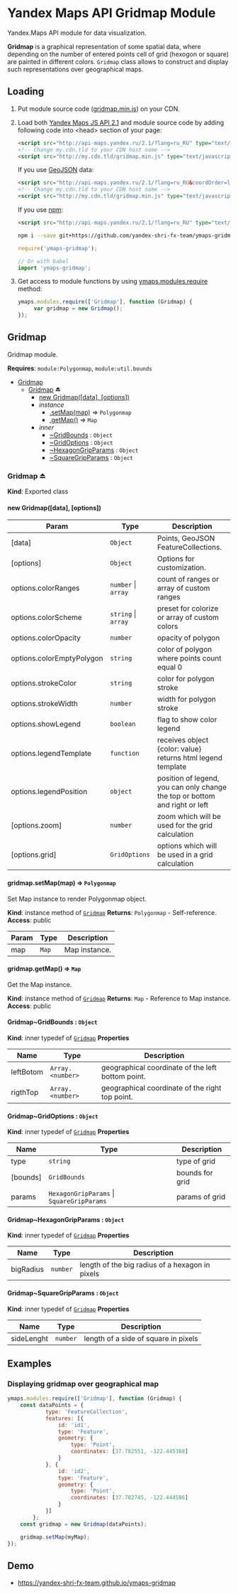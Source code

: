 # Yandex Maps API Gridmap Module

Yandex.Maps API module for data visualization.

**Gridmap** is a graphical representation of some spatial data, where depending on the number of entered points cell of grid (hexogon or square) are painted in different colors.
`Gridmap` class allows to construct and display such representations over geographical maps.

## Loading

1. Put module source code ([gridmap.min.js](https://github.com/yandex-shri-fx-team/ymaps-gridmap/blob/master/umd/gridmap.min.js)) on your CDN.

2. Load both [Yandex Maps JS API 2.1](http://api.yandex.com/maps/doc/jsapi/) and module source code by adding following code into &lt;head&gt; section of your page:

   ```html
   <script src="http://api-maps.yandex.ru/2.1/?lang=ru_RU" type="text/javascript"></script>
   <!-- Change my.cdn.tld to your CDN host name -->
   <script src="http://my.cdn.tld/gridmap.min.js" type="text/javascript"></script>
   ```

   If you use [GeoJSON](http://geojson.org) data:

   ```html
   <script src="http://api-maps.yandex.ru/2.1/?lang=ru_RU&coordOrder=longlat" type="text/javascript"></script>
   <!-- Change my.cdn.tld to your CDN host name -->
   <script src="http://my.cdn.tld/gridmap.min.js" type="text/javascript"></script>
   ```

   If you use [npm](https://www.npmjs.com):

   ```html
   <script src="http://api-maps.yandex.ru/2.1/?lang=ru_RU" type="text/javascript"></script>
   ```

   ```bash
   npm i --save git+https://github.com/yandex-shri-fx-team/ymaps-gridmap.git
   ```

   ```js
   require('ymaps-gridmap');

   // Or with babel
   import 'ymaps-gridmap';
   ```

3. Get access to module functions by using [ymaps.modules.require](http://api.yandex.ru/maps/doc/jsapi/2.1/ref/reference/modules.require.xml) method:

   ```js
   ymaps.modules.require(['Gridmap'], function (Gridmap) {
        var gridmap = new Gridmap();
   });
   ```

<a name="module_Gridmap"></a>

## Gridmap
Gridmap module.

**Requires**: <code>module:Polygonmap</code>, <code>module:util.bounds</code>

* [Gridmap](#module_Gridmap)
    * [Gridmap](#exp_module_Gridmap--Gridmap) ⏏
        * [new Gridmap([data], [options])](#new_module_Gridmap--Gridmap_new)
        * _instance_
            * [.setMap(map)](#module_Gridmap--Gridmap+setMap) ⇒ <code>Polygonmap</code>
            * [.getMap()](#module_Gridmap--Gridmap+getMap) ⇒ <code>Map</code>
        * _inner_
            * [~GridBounds](#module_Gridmap--Gridmap..GridBounds) : <code>Object</code>
            * [~GridOptions](#module_Gridmap--Gridmap..GridOptions) : <code>Object</code>
            * [~HexagonGripParams](#module_Gridmap--Gridmap..HexagonGripParams) : <code>Object</code>
            * [~SquareGripParams](#module_Gridmap--Gridmap..SquareGripParams) : <code>Object</code>

<a name="exp_module_Gridmap--Gridmap"></a>

### Gridmap ⏏
**Kind**: Exported class
<a name="new_module_Gridmap--Gridmap_new"></a>

#### new Gridmap([data], [options])

| Param | Type | Description |
| --- | --- | --- |
| [data] | <code>Object</code> | Points, GeoJSON FeatureCollections. |
| [options] | <code>Object</code> | Options for customization. |
| options.colorRanges | <code>number</code> \| <code>array</code> | count of ranges or array of custom ranges |
| options.colorScheme | <code>string</code> \| <code>array</code> | preset for colorize or array of custom colors |
| options.colorOpacity | <code>number</code> | opacity of polygon |
| options.colorEmptyPolygon | <code>string</code> | color of polygon where points count equal 0 |
| options.strokeColor | <code>string</code> | color for polygon stroke |
| options.strokeWidth | <code>number</code> | width for polygon stroke |
| options.showLegend | <code>boolean</code> | flag to show color legend |
| options.legendTemplate | <code>function</code> | receives object {color: value} returns html legend template |
| options.legendPosition | <code>object</code> | position of legend, you can only change the top or bottom and right or left |
| [options.zoom] | <code>number</code> | zoom which will be used for the grid calculation |
| [options.grid] | <code>GridOptions</code> | options which will be used in a grid calculation |

<a name="module_Gridmap--Gridmap+setMap"></a>

#### gridmap.setMap(map) ⇒ <code>Polygonmap</code>
Set Map instance to render Polygonmap object.

**Kind**: instance method of [<code>Gridmap</code>](#exp_module_Gridmap--Gridmap)
**Returns**: <code>Polygonmap</code> - Self-reference.
**Access**: public

| Param | Type | Description |
| --- | --- | --- |
| map | <code>Map</code> | Map instance. |

<a name="module_Gridmap--Gridmap+getMap"></a>

#### gridmap.getMap() ⇒ <code>Map</code>
Get the Map instance.

**Kind**: instance method of [<code>Gridmap</code>](#exp_module_Gridmap--Gridmap)
**Returns**: <code>Map</code> - Reference to Map instance.
**Access**: public
<a name="module_Gridmap--Gridmap..GridBounds"></a>

#### Gridmap~GridBounds : <code>Object</code>
**Kind**: inner typedef of [<code>Gridmap</code>](#exp_module_Gridmap--Gridmap)
**Properties**

| Name | Type | Description |
| --- | --- | --- |
| leftBotom | <code>Array.&lt;number&gt;</code> | geographical coordinate of the left bottom point. |
| rigthTop | <code>Array.&lt;number&gt;</code> | geographical coordinate of the right top point. |

<a name="module_Gridmap--Gridmap..GridOptions"></a>

#### Gridmap~GridOptions : <code>Object</code>
**Kind**: inner typedef of [<code>Gridmap</code>](#exp_module_Gridmap--Gridmap)
**Properties**

| Name | Type | Description |
| --- | --- | --- |
| type | <code>string</code> | type of grid |
| [bounds] | <code>GridBounds</code> | bounds for grid |
| params | <code>HexagonGripParams</code> \| <code>SquareGripParams</code> | params of grid |

<a name="module_Gridmap--Gridmap..HexagonGripParams"></a>

#### Gridmap~HexagonGripParams : <code>Object</code>
**Kind**: inner typedef of [<code>Gridmap</code>](#exp_module_Gridmap--Gridmap)
**Properties**

| Name | Type | Description |
| --- | --- | --- |
| bigRadius | <code>number</code> | length of the big radius of a hexagon in pixels |

<a name="module_Gridmap--Gridmap..SquareGripParams"></a>

#### Gridmap~SquareGripParams : <code>Object</code>
**Kind**: inner typedef of [<code>Gridmap</code>](#exp_module_Gridmap--Gridmap)
**Properties**

| Name | Type | Description |
| --- | --- | --- |
| sideLenght | <code>number</code> | length of a side of square in pixels |


## Examples

### Displaying gridmap over geographical map

```js
ymaps.modules.require(['Gridmap'], function (Gridmap) {
    const dataPoints = {
            type: 'FeatureCollection',
            features: [{
                id: 'id1',
                type: 'Feature',
                geometry: {
                    type: 'Point',
                    coordinates: [37.782551, -122.445368]
                }
            }, {
                id: 'id2',
                type: 'Feature',
                geometry: {
                    type: 'Point',
                    coordinates: [37.782745, -122.444586]
                }
            }]
        };
    const gridmap = new Gridmap(dataPoints);

    gridmap.setMap(myMap);
});
```

## Demo

- https://yandex-shri-fx-team.github.io/ymaps-gridmap

